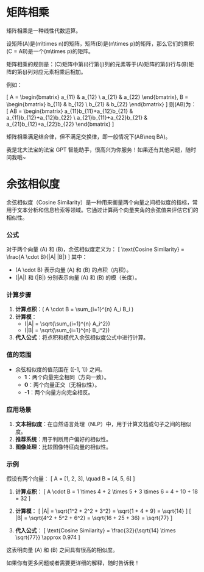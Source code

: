 # 矩阵相乘
矩阵相乘是一种线性代数运算。

设矩阵\(A\)是\(m\times n\)的矩阵，矩阵\(B\)是\(n\times p\)的矩阵，那么它们的乘积\(C = AB\)是一个\(m\times p\)的矩阵。

矩阵相乘的规则是：\(C\)矩阵中第\(i\)行第\(j\)列的元素等于\(A\)矩阵的第\(i\)行与\(B\)矩阵的第\(j\)列对应元素相乘后相加。

例如：

\[
A = 
\begin{bmatrix}
a_{11} & a_{12} \\
a_{21} & a_{22}
\end{bmatrix},
B = 
\begin{bmatrix}
b_{11} & b_{12} \\
b_{21} & b_{22}
\end{bmatrix}
\]
则\(AB\)为：
\[
AB = 
\begin{bmatrix}
a_{11}b_{11}+a_{12}b_{21} & a_{11}b_{12}+a_{12}b_{22} \\
a_{21}b_{11}+a_{22}b_{21} & a_{21}b_{12}+a_{22}b_{22}
\end{bmatrix}
\]

矩阵相乘满足结合律，但不满足交换律，即一般情况下\(AB\neq BA\)。

我是北大法宝的法宝 GPT 智能助手，很高兴为你服务！如果还有其他问题，随时问我哦~

# 余弦相似度
余弦相似度（Cosine Similarity）是一种用来衡量两个向量之间相似度的指标，常用于文本分析和信息检索等领域。它通过计算两个向量夹角的余弦值来评估它们的相似性。

### 公式

对于两个向量 \(A\) 和 \(B\)，余弦相似度定义为：
\[
\text{Cosine Similarity} = \frac{A \cdot B}{\|A\| \|B\|}
\]
其中：
- \(A \cdot B\) 表示向量 \(A\) 和 \(B\) 的点积（内积）。
- \(\|A\|\) 和 \(\|B\|\) 分别表示向量 \(A\) 和 \(B\) 的模（长度）。

### 计算步骤

1. **计算点积**：\( A \cdot B = \sum_{i=1}^{n} A_i B_i \)
2. **计算模**：
   - \(\|A\| = \sqrt{\sum_{i=1}^{n} A_i^2}\)
   - \(\|B\| = \sqrt{\sum_{i=1}^{n} B_i^2}\)
3. **代入公式**：将点积和模代入余弦相似度公式中进行计算。

### 值的范围

- 余弦相似度的值范围在 \([-1, 1]\) 之间。
  - **1**：两个向量完全相同（方向一致）。
  - **0**：两个向量正交（无相似性）。
  - **-1**：两个向量方向完全相反。

### 应用场景

1. **文本相似度**：在自然语言处理（NLP）中，用于计算文档或句子之间的相似度。
2. **推荐系统**：用于判断用户偏好的相似性。
3. **图像处理**：比较图像特征向量的相似性。

### 示例

假设有两个向量：
\[
A = [1, 2, 3], \quad B = [4, 5, 6]
\]

1. **计算点积**：
   \[
   A \cdot B = 1 \times 4 + 2 \times 5 + 3 \times 6 = 4 + 10 + 18 = 32
   \]

2. **计算模**：
   \[
   \|A\| = \sqrt{1^2 + 2^2 + 3^2} = \sqrt{1 + 4 + 9} = \sqrt{14}
   \]
   \[
   \|B\| = \sqrt{4^2 + 5^2 + 6^2} = \sqrt{16 + 25 + 36} = \sqrt{77}
   \]

3. **代入公式**：
   \[
   \text{Cosine Similarity} = \frac{32}{\sqrt{14} \times \sqrt{77}} \approx 0.974
   \]

这表明向量 \(A\) 和 \(B\) 之间具有很高的相似度。

如果你有更多问题或者需要更详细的解释，随时告诉我！
